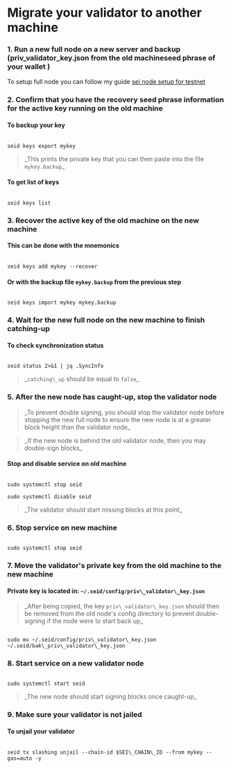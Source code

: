  # Migrate your validator to another machine

### 1. Run a new full node on a new server and backup (priv_validator_key.json from the old machineseed phrase of your wallet )


 To setup full node you can follow my guide [sei node setup for testnet]()

### 2. Confirm that you have the recovery seed phrase information for the active key running on the old machine

#### To backup your key

```

seid keys export mykey

```

> \_This prints the private key that you can then paste into the file `mykey.backup`\_

#### To get list of keys

```

seid keys list

```

### 3. Recover the active key of the old machine on the new machine

#### This can be done with the mnemonics

```

seid keys add mykey --recover

```

#### Or with the backup file `mykey.backup` from the previous step

```

seid keys import mykey mykey.backup

```

### 4. Wait for the new full node on the new machine to finish catching-up

#### To check synchronization status

```

seid status 2>&1 | jq .SyncInfo

```

> \_`catching\_up` should be equal to `false`\_

### 5. After the new node has caught-up, stop the validator node

> \_To prevent double signing, you should stop the validator node before stopping the new full node to ensure the new node is at a greater block height than the validator node\_

> \_If the new node is behind the old validator node, then you may double-sign blocks\_

 #### Stop and disable service on old machine

```

sudo systemctl stop seid

sudo systemctl disable seid

```

> \_The validator should start missing blocks at this point\_

### 6. Stop service on new machine

```

sudo systemctl stop seid

```

### 7. Move the validator's private key from the old machine to the new machine

#### Private key is located in: `~/.seid/config/priv\_validator\_key.json`

> \_After being copied, the key `priv\_validator\_key.json` should then be removed from the old node's config directory to prevent double-signing if the node were to start back up\_

```

sudo mv ~/.seid/config/priv\_validator\_key.json ~/.seid/bak\_priv\_validator\_key.json

```

### 8. Start service on a new validator node

```

sudo systemctl start seid

```

> \_The new node should start signing blocks once caught-up\_

### 9. Make sure your validator is not jailed

#### To unjail your validator

```

seid tx slashing unjail --chain-id $SEI\_CHAIN\_ID --from mykey --gas=auto -y

```
